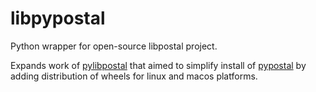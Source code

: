 # libpypostal

Python wrapper for open-source libpostal project.

Expands work of [pylibpostal](https://github.com/snapADDY/pylibpostal/tree/master) that aimed to simplify install of [pypostal](https://github.com/openvenues/pypostal) by adding distribution of wheels for linux and macos platforms.
